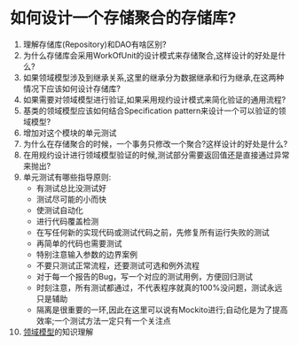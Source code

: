 # 如何设计一个存储聚合的存储库?

1. 理解存储库(Repository)和DAO有啥区别?
2. 为什么存储库会采用WorkOfUnit的设计模式来存储聚合,这样设计的好处是什么?
3. 如果领域模型涉及到继承关系,这里的继承分为数据继承和行为继承,在这两种情况下应该如何设计存储库?
4. 如果需要对领域模型进行验证,如果采用规约设计模式来简化验证的通用流程?
5. 基类的领域模型应该如何结合Specification pattern来设计一个可以验证的领域模型?
6. 增加对这个模块的单元测试
7. 为什么在存储聚合的时候，一个事务只修改一个聚合?这样设计的好处是什么?
8. 在用规约设计进行领域模型验证的时候,测试部分需要返回值还是直接通过异常来抛出?
9. 单元测试有哪些指导原则:
    - 有测试总比没测试好
    - 测试尽可能的小而快
    - 使测试自动化
    - 进行代码覆盖检测
    - 在写任何新的实现代码或测试代码之前，先修复所有运行失败的测试
    - 再简单的代码也需要测试
    - 特别注意输入参数的边界案例
    - 不要只测试正常流程，还要测试可选和例外流程
    - 对于每一个报告的Bug，写一个对应的测试用例，方便回归测试
    - 时刻注意，所有测试都通过，不代表程序就真的100%没问题，测试永远只是辅助
    - 隔离是很重要的一环,因此在这里可以说有Mockito进行;自动化是为了提高效率;一个测试方法一定只有一个关注点
10. [领域模型](https://xiazemin.github.io/MyBlog/architect/2020/02/25/DCI.html)的知识理解
